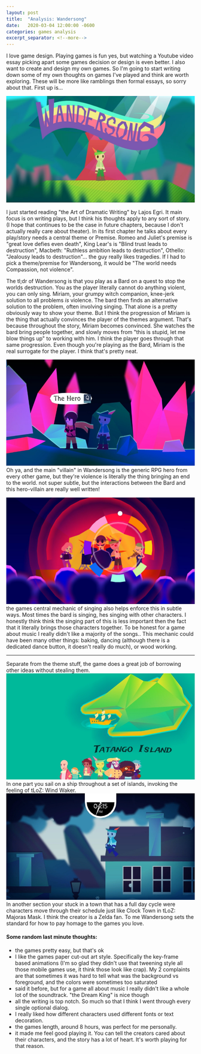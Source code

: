 ```yaml
---
layout: post
title:  "Analysis: Wandersong"
date:   2020-03-04 12:00:00 -0600
categories: games analysis
excerpt_separator: <!--more-->
---
```


I love game design. Playing games is fun yes, but watching a Youtube video essay picking apart some games decision or design is even better. I also want to create and design my own games. So I'm going to start writing down some of my own thoughts on games I've played and think are worth exploring. These will be more like ramblings then formal essays, so sorry about that. First up is...

<!--more-->

![wandersong](/assets/images/wandersong.jpg)

I just started reading "the Art of Dramatic Writing" by Lajos Egri. It main focus is on writing plays, but I think his thoughts apply to any sort of story. (I hope that continues to be the case in future chapters, because I don't actually really care about theater). In its first chapter he talks about every play/story needs a central theme or Premise. Romeo and Juliet's premise is "great love defies even death", King Lear's is "Blind trust leads to destruction", Macbeth: "Ruthless ambition leads to destruction", Othello: "Jealousy leads to destruction"... the guy really likes tragedies. If I had to pick a theme/premise for Wandersong, it would be "The world needs Compassion, not violence".

The tl;dr of Wandersong is that you play as a Bard on a quest to stop the worlds destruction. You as the player literally cannot do anything violent, you can only sing. Miriam, your grumpy witch companion, knee-jerk solution to all problems _is_ violence. The bard then finds an alternative solution to the problem, often involving singing. That alone is a pretty obviously way to show your theme. But I think the progression of Miriam is the thing that actually convinces the player of the themes argument. That's because throughout the story, Miriam becomes convinced. She watches the bard bring people together, and slowly moves from "this is stupid, let me blow things up" to working with him. I think the player goes through that same progression. Even though you're playing as the Bard, Miriam is the real surrogate for the player. I think that's pretty neat.

![b4](/assets/images/wandersong_4.jpg)
Oh ya, and the main "villain" in Wandersong is the generic RPG hero from every other game, but they're violence is literally the thing bringing an end to the world. not super subtle, but the interactions between the Bard and this hero-villain are really well written!

![b5](/assets/images/wandersong_5.jpeg)
the games central mechanic of singing also helps enforce this in subtle ways. Most times the bard is singing, hes singing with other characters. I honestly think think the singing part of this is less important then the fact that it literally brings those characters together. To be honest for a game about music I really didn't like a majority of the songs.. This mechanic could have been many other things: baking, dancing (although there is a dedicated dance button, it doesn't really do much), or wood working.

---

Separate from the theme stuff, the game does a great job of borrowing other ideas without stealing them.
![b2](/assets/images/wandersong_2.jpeg)
In one part you sail on a ship throughout a set of islands, invoking the feeling of tLoZ: Wind Waker.
![b3](/assets/images/wandersong_3.jpg)
In another section your stuck in a town that has a full day cycle were characters move through their schedule just like Clock Town in tLoZ: Majoras Mask. I think the creator is a Zelda fan. To me Wandersong sets the standard for how to pay homage to the games you love.


#### Some random last minute thoughts:

- the games pretty easy, but that's ok
- I like the games paper cut-out art style. Specifically the key-frame based animations (I'm so glad they didn't use that tweening style all those mobile games use, it think those look like crap). My 2 complaints are that sometimes it was hard to tell what was the background vs foreground, and the colors were sometimes too saturated
- said it before, but for a game all about music I really didn't like a whole lot of the soundtrack. "the Dream King" is nice though
- all the writing is top notch. So much so that I think I went through every single optional dialog.
- I really liked how different characters used different fonts or text decoration.
- the games length, around 8 hours, was perfect for me personally.
- it made me feel good playing it. You can tell the creators cared about their characters, and the story has a lot of heart. It's worth playing for that reason.
